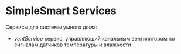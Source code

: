 # SimpleSmart Services

Сервисы для системы умного дома:

* *ventService* сервис, управляющий канальным вентилятором по сигналам датчиков температуры и влажности